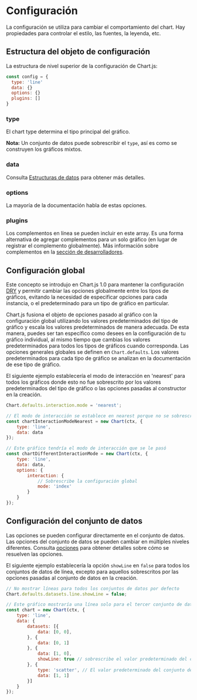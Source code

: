 # Configuración

La configuración se utiliza para cambiar el comportamiento del chart. Hay propiedades para controlar el estilo, las fuentes, la leyenda, etc.

## Estructura del objeto de configuración

La estructura de nivel superior de la configuración de Chart.js:

```javascript
const config = {
  type: 'line'
  data: {}
  options: {}
  plugins: []
}
```

### type

El chart type determina el tipo principal del gráfico.

**Nota:** Un conjunto de datos puede sobrescribir el `type`, así es como se construyen los gráficos mixtos.

### data

Consulta [Estructuras de datos](../general/data-structures) para obtener más detalles.

### options

La mayoría de la documentación habla de estas opciones.

### plugins

Los complementos en línea se pueden incluir en este array. Es una forma alternativa de agregar complementos para un solo gráfico (en lugar de registrar el complemento globalmente).
Más información sobre complementos en la [sección de desarrolladores](../developers/plugins.md).

## Configuración global

Este concepto se introdujo en Chart.js 1.0 para mantener la configuración [DRY](https://en.wikipedia.org/wiki/Don%27t_repeat_yourself) y permitir cambiar las opciones globalmente entre los tipos de gráficos, evitando la necesidad de especificar opciones para cada instancia, o el predeterminado para un tipo de gráfico en particular.

Chart.js fusiona el objeto de opciones pasado al gráfico con la configuración global utilizando los valores predeterminados del tipo de gráfico y escala los valores predeterminados de manera adecuada. De esta manera, puedes ser tan específico como desees en la configuración de tu gráfico individual, al mismo tiempo que cambias los valores predeterminados para todos los tipos de gráficos cuando corresponda. Las opciones generales globales se definen en `Chart.defaults`. Los valores predeterminados para cada tipo de gráfico se analizan en la documentación de ese tipo de gráfico.

El siguiente ejemplo establecería el modo de interacción en 'nearest' para todos los gráficos donde esto no fue sobrescrito por los valores predeterminados del tipo de gráfico o las opciones pasadas al constructor en la creación.

```javascript
Chart.defaults.interaction.mode = 'nearest';

// El modo de interacción se establece en nearest porque no se sobrescribió aquí
const chartInteractionModeNearest = new Chart(ctx, {
    type: 'line',
    data: data
});

// Este gráfico tendría el modo de interacción que se le pasó
const chartDifferentInteractionMode = new Chart(ctx, {
    type: 'line',
    data: data,
    options: {
        interaction: {
            // Sobrescribe la configuración global
            mode: 'index'
        }
    }
});
```

## Configuración del conjunto de datos

Las opciones se pueden configurar directamente en el conjunto de datos. Las opciones del conjunto de datos se pueden cambiar en múltiples niveles diferentes. Consulta [opciones](../general/options.md#dataset-level-options) para obtener detalles sobre cómo se resuelven las opciones.

El siguiente ejemplo establecería la opción `showLine` en `false` para todos los conjuntos de datos de línea, excepto para aquellos sobrescritos por las opciones pasadas al conjunto de datos en la creación.

```javascript
// No mostrar líneas para todos los conjuntos de datos por defecto
Chart.defaults.datasets.line.showLine = false;

// Este gráfico mostraría una línea solo para el tercer conjunto de datos
const chart = new Chart(ctx, {
    type: 'line',
    data: {
        datasets: [{
            data: [0, 0],
        }, {
            data: [0, 1]
        }, {
            data: [1, 0],
            showLine: true // sobrescribe el valor predeterminado del conjunto de datos `line`
        }, {
            type: 'scatter', // El valor predeterminado del conjunto de datos de 'line' no afecta este conjunto de datos ya que es un 'scatter'
            data: [1, 1]
        }]
    }
});
```
